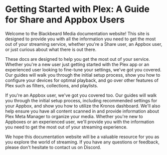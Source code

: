 # Getting Started with Plex: A Guide for Share and Appbox Users

Welcome to the Blackbeard Media documentation website! This site is designed to provide you with all the information you need to get the most out of your streaming service, whether you're a Share user, an Appbox user, or just curious about what there is out there.

These docs are designed to help you get the most out of your service. Whether you're a new user just getting started with the Plex app or an experienced user looking to fine-tune your settings, we've got you covered. Our guides will walk you through the initial setup process, show you how to configure your devices for optimal playback, and go over other features of Plex such as filters, collections, and playlists.

If you're an Appbox user, we've got you covered too. Our guides will walk you through the initial setup process, including recommended settings for your Appbox, and show you how to utilize the Kronos dashboard. We'll also help ensure you have all content scanned in and provide information about Plex Meta Manager to organize your media. Whether you're new to Appboxes or an experienced user, we'll provide you with the information you need to get the most out of your streaming experience.

We hope this documentation website will be a valuable resource for you as you explore the world of streaming. If you have any questions or feedback, please don't hesitate to contact us on Discord.
